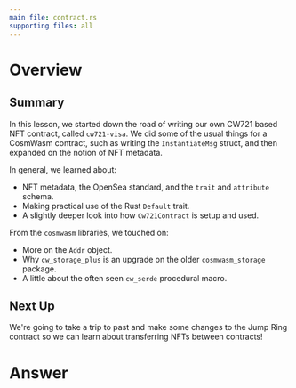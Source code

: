 ```yaml
---
main file: contract.rs
supporting files: all
---
```


# Overview
## Summary
In this lesson, we started down the road of writing our own CW721 based NFT contract, called `cw721-visa`. We did some of the usual things for a CosmWasm contract, such as writing the `InstantiateMsg` struct, and then expanded on the notion of NFT metadata.

In general, we learned about:
- NFT metadata, the OpenSea standard, and the `trait` and `attribute` schema.
- Making practical use of the Rust `Default` trait.
- A slightly deeper look into how `Cw721Contract` is setup and used.

From the `cosmwasm` libraries, we touched on:
- More on the `Addr` object.
- Why `cw_storage_plus` is an upgrade on the older `cosmwasm_storage` package.
- A little about the often seen `cw_serde` procedural macro.

## Next Up
We're going to take a trip to past and make some changes to the Jump Ring contract so we can learn about transferring NFTs between contracts!

<!-- This should be the contract file -->
# Answer
```rust

```